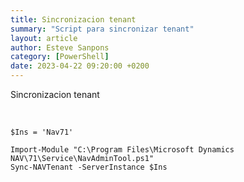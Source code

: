 ```yaml
---
title: Sincronizacion tenant
summary: "Script para sincronizar tenant"
layout: article
author: Esteve Sanpons
category: [PowerShell]
date: 2023-04-22 09:20:00 +0200
---
```


Sincronizacion tenant

<br>

```
$Ins = 'Nav71'

Import-Module "C:\Program Files\Microsoft Dynamics NAV\71\Service\NavAdminTool.ps1"
Sync-NAVTenant -ServerInstance $Ins


```
